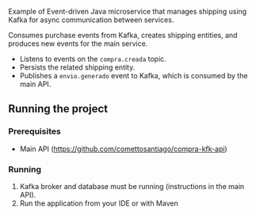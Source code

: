 Example of Event-driven Java microservice that manages shipping using Kafka for async communication between services.

Consumes purchase events from Kafka, creates shipping entities, and produces new events for the main service.
- Listens to events on the `compra.creada` topic.
- Persists the related shipping entity.
- Publishes a `envio.generado` event to Kafka, which is consumed by the main API.

## Running the project

### Prerequisites
- Main API (https://github.com/comettosantiago/compra-kfk-api)

### Running
1. Kafka broker and database must be running (instructions in the main API).
2. Run the application from your IDE or with Maven
